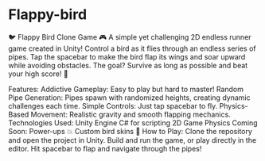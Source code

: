 # Flappy-bird
🐦 Flappy Bird Clone Game 🎮
A simple yet challenging 2D endless runner game created in Unity! Control a bird as it flies through an endless series of pipes. Tap the spacebar to make the bird flap its wings and soar upward while avoiding obstacles. The goal? Survive as long as possible and beat your high score! 🚀

Features:
Addictive Gameplay: Easy to play but hard to master!
Random Pipe Generation: Pipes spawn with randomized heights, creating dynamic challenges each time.
Simple Controls: Just tap spacebar to fly.
Physics-Based Movement: Realistic gravity and smooth flapping mechanics.
Technologies Used:
Unity Engine
C# for scripting
2D Game Physics
Coming Soon:
Power-ups 💥
Custom bird skins 🐤
How to Play:
Clone the repository and open the project in Unity.
Build and run the game, or play directly in the editor.
Hit spacebar to flap and navigate through the pipes!
